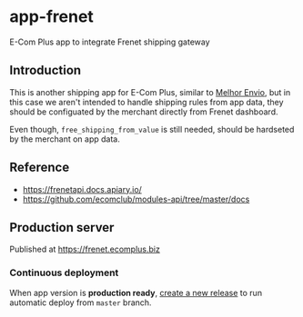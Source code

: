 # app-frenet

E-Com Plus app to integrate Frenet shipping gateway

## Introduction

This is another shipping app for E-Com Plus,
similar to [Melhor Envio](https://github.com/ecomclub/app-melhor-envio),
but in this case we aren't intended to handle shipping rules from
app data, they should be configuated by the merchant directly from
Frenet dashboard.

Even though,
`free_shipping_from_value` is still needed, should be
hardseted by the merchant on app data.

## Reference

- https://frenetapi.docs.apiary.io/
- https://github.com/ecomclub/modules-api/tree/master/docs

## Production server

Published at https://frenet.ecomplus.biz

### Continuous deployment

When app version is **production ready**,
[create a new release](https://github.com/ecomclub/app-frenet/releases)
to run automatic deploy from `master` branch.
